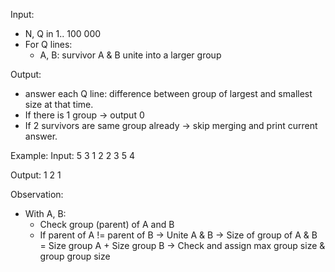 Input:
- N, Q in 1.. 100 000
- For Q lines:
    - A, B: survivor A & B unite into a larger group

Output:
- answer each Q line: difference between group of largest and smallest size at that time.
- If there is 1 group -> output 0
- If 2 survivors are same group already -> skip merging and print current answer.

Example:
Input:
5 3
1 2
2 3
5 4

Output:
1
2
1

Observation:
- With A, B:
    - Check group (parent) of A and B
    - If parent of A != parent of B -> Unite A & B
        -> Size of group of A & B = Size group A + Size group B
        -> Check and assign max group size & group group size
